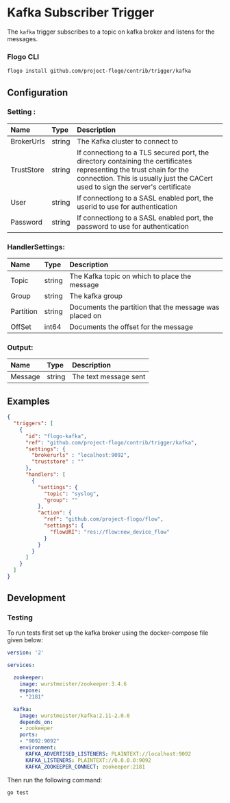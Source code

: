 # Kafka Subscriber Trigger

The `kafka` trigger subscribes to a topic on kafka broker and listens for the messages.

### Flogo CLI
```bash
flogo install github.com/project-flogo/contrib/trigger/kafka
```

## Configuration

### Setting :

| Name       | Type   | Description
|:---        | :---   | :---     
| BrokerUrls | string | The Kafka cluster to connect to  |
| TrustStore | string | If connectiong to a TLS secured port, the directory containing the certificates representing the trust chain for the connection. This is usually just the CACert used to sign the server's certificate  |
| User       | string | If connectiong to a SASL enabled port, the userid to use for authentication  |
| Password   | string | If connectiong to a SASL enabled port, the password to use for authentication  |

### HandlerSettings:

| Name       | Type   | Description
|:---        | :---   | :---   
| Topic      | string | The Kafka topic on which to place the message  |
| Group      | string | The kafka group  |
| Partition  | string | Documents the partition that the message was placed on  |
| OffSet     | int64  | Documents the offset for the message  |

### Output:

| Name         | Type     | Description
|:---          | :---     | :---   
| Message      | string   | The text message sent  |


## Examples

```json
{
  "triggers": [
    {
      "id": "flogo-kafka",
      "ref": "github.com/project-flogo/contrib/trigger/kafka",
      "settings": {
        "brokerurls" : "localhost:9092",
        "truststore" : "" 
      },
      "handlers": [
        {
          "settings": {
            "topic": "syslog",
            "group": ""
          },
          "action": {
            "ref": "github.com/project-flogo/flow",
            "settings": {
              "flowURI": "res://flow:new_device_flow"
            }
          }
        }
      ]
    }
  ]
}
```
 
## Development

### Testing

To run tests first set up the kafka broker using the docker-compose file given below:

```yaml
version: '2'
  
services:

  zookeeper:
    image: wurstmeister/zookeeper:3.4.6
    expose:
    - "2181"

  kafka:
    image: wurstmeister/kafka:2.11-2.0.0
    depends_on:
    - zookeeper
    ports:
    - "9092:9092"
    environment:
      KAFKA_ADVERTISED_LISTENERS: PLAINTEXT://localhost:9092
      KAFKA_LISTENERS: PLAINTEXT://0.0.0.0:9092
      KAFKA_ZOOKEEPER_CONNECT: zookeeper:2181
```

Then run the following command: 

```bash
go test 
```